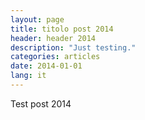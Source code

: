 ```yaml
---
layout: page
title: titolo post 2014
header: header 2014
description: "Just testing."
categories: articles
date: 2014-01-01
lang: it
---
```


Test post 2014
